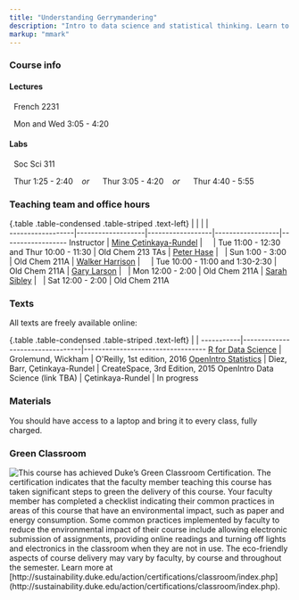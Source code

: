 ```yaml
---
title: "Understanding Gerrymandering"
description: "Intro to data science and statistical thinking. Learn to explore, visualize, and analyze data to understand natural phenomena, investigate patterns, model outcomes, and make predictions, and do so in a reproducible and shareable manner. Gain experience in data wrangling and munging, exploratory data analysis, predictive modeling, and data visualization, and effective communication of results. Work on problems and case studies inspired by and based on real-world questions and data. The course will focus on the R statistical computing language."
markup: "mmark"
---
```


### Course info

#### Lectures

<font color="#6CA0DC"><i class="fas fa-university fa-lg"></i></font> &nbsp; French 2231 

<font color="#6CA0DC"><i class="fas fa-calendar-alt fa-lg"></i></font> &nbsp; Mon and Wed 3:05 - 4:20

#### Labs

<font color="#6CA0DC"><i class="fas fa-university fa-lg"></i></font> &nbsp; Soc Sci 311

<font color="#6CA0DC"><i class="fas fa-calendar-alt fa-lg"></i></font> &nbsp; Thur 1:25 - 2:40
&nbsp;&nbsp; <i>or</i> &nbsp;&nbsp;
<font color="#6CA0DC"><i class="fas fa-calendar-alt fa-lg"></i></font> &nbsp; Thur 3:05 - 4:20
&nbsp;&nbsp; <i>or</i> &nbsp;&nbsp;
<font color="#6CA0DC"><i class="fas fa-calendar-alt fa-lg"></i></font> &nbsp; Thur 4:40 - 5:55

### Teaching team and office hours 

{.table .table-condensed .table-striped .text-left}
<span></span>     | <span></span>     | <span></span>    | <span></span>    |  <span></span>      
------------------|-------------------|------------------|------------------|------------------ 
Instructor        | [Mine Çetinkaya-Rundel](http://stat.duke.edu/~mc301/) | <a href="mailto:mine@stat.duke.edu" title="email"><i class="fa fa-envelope"></i></a> &nbsp; <a href="https://github.com/mine-cetinkaya-rundel" title="GitHub"><i class="fa fa-github"></i></a> &nbsp; <a href="https://twitter.com/minebocek" title="Twitter"><i class="fa fa-twitter"></i></a> | Tue 11:00 - 12:30 and Thur 10:00 - 11:30 | Old Chem 213
TAs               | [Peter Hase](https://www.linkedin.com/in/peter-hase-8092a6b9/) | <a href="mailto:peter.hase@duke.edu" title="email"><i class="fa fa-envelope"></i></a> &nbsp; <a href="https://github.com/peterbhase" title="GitHub"><i class="fa fa-github"></i></a> | Sun 1:00 - 3:00 | Old Chem 211A
                  | [Walker Harrison](https://www.linkedin.com/in/walker-harrison-11a36b6b/) | <a href="mailto:walker.harrison@duke.edu" title="email"><i class="fa fa-envelope"></i></a> &nbsp; <a href="https://github.com/WalkerHarrison" title="GitHub"><i class="fa fa-github"></i></a> &nbsp; <a href="https://twitter.com/WalkWearsCrocs" title="Twitter"><i class="fa fa-twitter"></i></a> | Tue 10:00 - 11:00 and 1:30-2:30 | Old Chem 211A
                  | [Gary Larson](http://garylarson.weebly.com/) | <a href="mailto:gary.larson@duke.edu" title="email"><i class="fa fa-envelope"></i></a> &nbsp; <a href="https://github.com/garylarson" title="GitHub"><i class="fa fa-github"></i></a> | Mon 12:00 - 2:00 | Old Chem 211A
                  | [Sarah Sibley](https://www.linkedin.com/in/sarah-sibley-3bb171ba/) | <a href="mailto:sarah.sibley@duke.edu" title="email"><i class="fa fa-envelope"></i></a> &nbsp; <a href="https://github.com/scsibs" title="GitHub"><i class="fa fa-github"></i></a> | Sat 12:00 - 2:00 | Old Chem 211A
                  

### Texts

All texts are freely available online:

{.table .table-condensed .table-striped .text-left}
 <span></span>     | <span></span> | <span></span> 
-----------|---------------------------------|----------------------------------
[R for Data Science](http://r4ds.had.co.nz/) | Grolemund, Wickham | O'Reilly, 1st edition, 2016
[OpenIntro Statistics](https://www.openintro.org/stat/textbook.php?stat_book=os) | Diez, Barr, Çetinkaya-Rundel | CreateSpace, 3rd Edition, 2015
OpenIntro Data Science (link TBA) | Çetinkaya-Rundel | In progress

### Materials

You should have access to a laptop and bring it to every class, fully charged.

### Green Classroom

<img style="float: left;" src="/img/DukeGreenClassroomCertification-Logo.png">
This course has achieved Duke’s Green Classroom Certification. The certification indicates that the faculty member teaching this course has taken significant steps to green the delivery of this course. Your faculty member has completed a checklist indicating their common practices in areas of this course that have an environmental impact, such as paper and energy consumption. Some common practices implemented by faculty to reduce the environmental impact of their course include allowing electronic submission of assignments, providing online readings and turning off lights and electronics in the classroom when they are not in use. The eco-friendly aspects of course delivery may vary by faculty, by course and throughout the semester. Learn more at [http://sustainability.duke.edu/action/certifications/classroom/index.php](http://sustainability.duke.edu/action/certifications/classroom/index.php).

